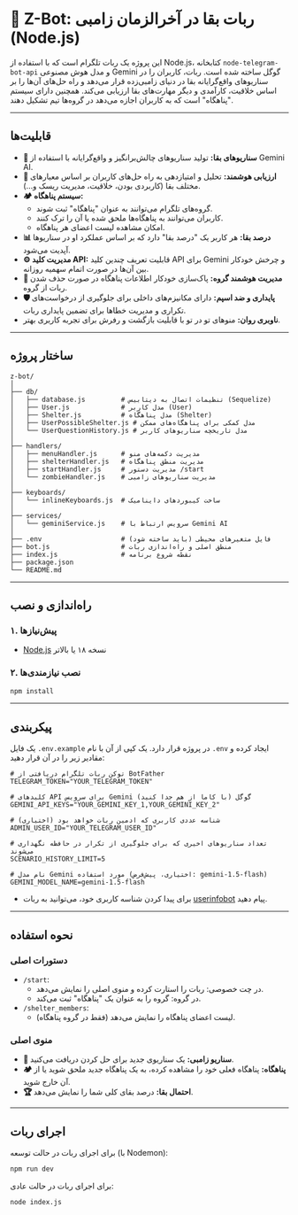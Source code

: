 # 🤖 Z-Bot: ربات بقا در آخرالزمان زامبی (Node.js)

این پروژه یک ربات تلگرام است که با استفاده از Node.js، کتابخانه `node-telegram-bot-api` و مدل هوش مصنوعی Gemini گوگل ساخته شده است. ربات، کاربران را در سناریوهای واقع‌گرایانه بقا در دنیای زامبی‌زده قرار می‌دهد و راه حل‌های آن‌ها را بر اساس خلاقیت، کارآمدی و دیگر مهارت‌های بقا ارزیابی می‌کند. همچنین دارای سیستم "پناهگاه" است که به کاربران اجازه می‌دهد در گروه‌ها تیم تشکیل دهند.

---

## قابلیت‌ها

- **🧟 سناریوهای بقا:** تولید سناریوهای چالش‌برانگیز و واقع‌گرایانه با استفاده از Gemini AI.
- **🧠 ارزیابی هوشمند:** تحلیل و امتیازدهی به راه حل‌های کاربران بر اساس معیارهای مختلف بقا (کاربردی بودن، خلاقیت، مدیریت ریسک و...).
- **🏕️ سیستم پناهگاه:**
    - گروه‌های تلگرام می‌توانند به عنوان "پناهگاه" ثبت شوند.
    - کاربران می‌توانند به پناهگاه‌ها ملحق شده یا آن را ترک کنند.
    - امکان مشاهده لیست اعضای هر پناهگاه.
- **📊 درصد بقا:** هر کاربر یک "درصد بقا" دارد که بر اساس عملکرد او در سناریو‌ها آپدیت می‌شود.
- **⚙️ مدیریت کلید API:** قابلیت تعریف چندین کلید API برای Gemini و چرخش خودکار بین آن‌ها در صورت اتمام سهمیه روزانه.
- **🤖 مدیریت هوشمند گروه:** پاک‌سازی خودکار اطلاعات پناهگاه در صورت حذف شدن ربات از گروه.
- **🛡️ پایداری و ضد اسپم:** دارای مکانیزم‌های داخلی برای جلوگیری از درخواست‌های تکراری و مدیریت خطاها برای تضمین پایداری ربات.
- **ناوبری روان:** منوهای تو در تو با قابلیت بازگشت و رفرش برای تجربه کاربری بهتر.

---

## ساختار پروژه

```
z-bot/
│
├── db/
│   ├── database.js         # تنظیمات اتصال به دیتابیس (Sequelize)
│   ├── User.js             # مدل کاربر (User)
│   ├── Shelter.js          # مدل پناهگاه (Shelter)
│   ├── UserPossibleShelter.js # مدل کمکی برای پناهگاه‌های ممکن
│   └── UserQuestionHistory.js # مدل تاریخچه سناریوهای کاربر
│
├── handlers/
│   ├── menuHandler.js      # مدیریت دکمه‌های منو
│   ├── shelterHandler.js   # مدیریت منطق پناهگاه
│   ├── startHandler.js     # مدیریت دستور /start
│   └── zombieHandler.js    # مدیریت سناریوهای زامبی
│
├── keyboards/
│   └── inlineKeyboards.js  # ساخت کیبوردهای داینامیک
│
├── services/
│   └── geminiService.js    # سرویس ارتباط با Gemini AI
│
├── .env                    # (باید ساخته شود) فایل متغیرهای محیطی
├── bot.js                  # منطق اصلی و راه‌اندازی ربات
├── index.js                # نقطه شروع برنامه
├── package.json
└── README.md
```

---

## راه‌اندازی و نصب

### ۱. پیش‌نیازها
- [Node.js](https://nodejs.org/) نسخه ۱۸ یا بالاتر

### ۲. نصب نیازمندی‌ها
```sh
npm install
```

---

## پیکربندی

یک فایل `.env.example` در پروژه قرار دارد. یک کپی از آن با نام `.env` ایجاد کرده و مقادیر زیر را در آن قرار دهید:

```env
# توکن ربات تلگرام دریافتی از BotFather
TELEGRAM_TOKEN="YOUR_TELEGRAM_TOKEN"

# کلیدهای API برای سرویس Gemini گوگل (با کاما از هم جدا کنید)
GEMINI_API_KEYS="YOUR_GEMINI_KEY_1,YOUR_GEMINI_KEY_2"

# شناسه عددی کاربری که ادمین ربات خواهد بود (اختیاری)
ADMIN_USER_ID="YOUR_TELEGRAM_USER_ID"

# تعداد سناریوهای اخیری که برای جلوگیری از تکرار در حافظه نگهداری می‌شوند
SCENARIO_HISTORY_LIMIT=5

# نام مدل Gemini مورد استفاده (اختیاری، پیش‌فرض: gemini-1.5-flash)
GEMINI_MODEL_NAME=gemini-1.5-flash
```
- برای پیدا کردن شناسه کاربری خود، می‌توانید به ربات [userinfobot](https://t.me/userinfobot) پیام دهید.

---

## نحوه استفاده

### دستورات اصلی
- `/start`:
    - در چت خصوصی: ربات را استارت کرده و منوی اصلی را نمایش می‌دهد.
    - در گروه: گروه را به عنوان یک "پناهگاه" ثبت می‌کند.
- `/shelter_members`:
    - (فقط در گروه پناهگاه) لیست اعضای پناهگاه را نمایش می‌دهد.

### منوی اصلی
- **🧟 سناریو زامبی:** یک سناریوی جدید برای حل کردن دریافت می‌کنید.
- **🏕️ پناهگاه:** پناهگاه فعلی خود را مشاهده کرده، به یک پناهگاه جدید ملحق شوید یا از آن خارج شوید.
- **🏆 احتمال بقا:** درصد بقای کلی شما را نمایش می‌دهد.

---

## اجرای ربات

برای اجرای ربات در حالت توسعه (با Nodemon):
```sh
npm run dev
```
برای اجرای ربات در حالت عادی:
```sh
node index.js
```
